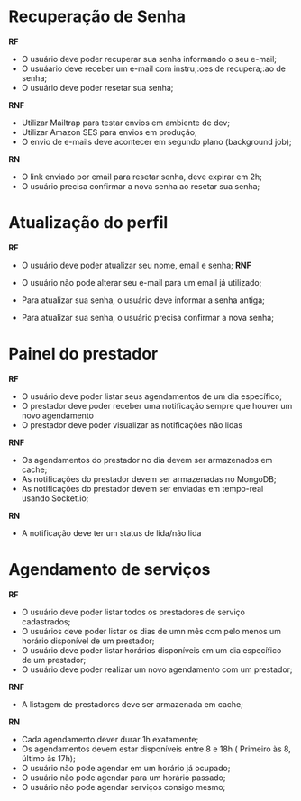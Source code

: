 # Recuperação de Senha

**RF**
- O usuário deve poder recuperar sua senha informando o seu e-mail;
- O usuáario deve receber um e-mail com instru;:oes de recupera;:ao de senha;
- O usuário deve poder resetar sua senha;

**RNF**
- Utilizar Mailtrap para testar envios em ambiente de dev;
- Utilizar Amazon SES para envios em produção;
- O envio de e-mails deve acontecer em segundo plano (background job);

**RN**
- O link enviado por email para resetar senha, deve expirar em 2h;
- O usuário precisa confirmar a nova senha ao resetar sua senha;

# Atualização do perfil

**RF**

- O usuário deve poder atualizar seu nome, email e senha;
**RNF**

- O usuário não pode alterar seu e-mail para um email já utilizado;
- Para atualizar sua senha, o usuário deve informar a senha antiga;
- Para atualizar sua senha, o usuário precisa confirmar a nova senha;


# Painel do prestador

**RF**

- O usuário deve poder listar seus agendamentos de um dia específico;
- O prestador deve poder receber uma notificação sempre que houver um novo agendamento
- O prestador deve poder visualizar as notificações não lidas


**RNF**

- Os agendamentos do prestador no dia devem ser armazenados em cache;
- As notificações do prestador devem ser armazenadas no MongoDB;
- As notificações do prestador devem ser enviadas em tempo-real usando Socket.io;

**RN**

- A notificação deve ter um status de lida/não lida

# Agendamento de serviços

**RF**

- O usuário deve poder listar todos os prestadores de serviço cadastrados;
- O usuários deve poder listar os dias de umn mês com pelo menos um horário disponível de um prestador;
- O usuário deve poder listar horários disponíveis em um dia específico de um prestador;
- O usuário deve poder realizar um novo agendamento com um prestador;

**RNF**

- A listagem de prestadores deve ser armazenada em cache;

**RN**

- Cada agendamento dever durar 1h exatamente;
- Os agendamentos devem estar disponíveis entre 8 e 18h ( Primeiro às 8, último às 17h);
- O usuário não pode agendar em um horário já ocupado;
- O usuário não pode agendar para um horário passado;
- O usuário não pode agendar serviços consigo mesmo;
